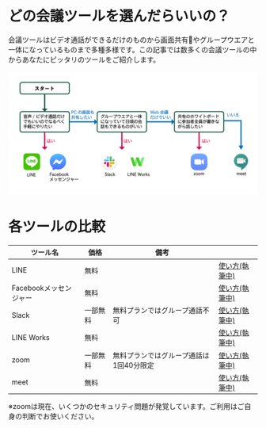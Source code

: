 # どの会議ツールを選んだらいいの？
会議ツールはビデオ通話ができるだけのものから画面共有やグループウエアと一体になっているものまで多種多様です。この記事では数多くの会議ツールの中からあなたにピッタリのツールをご紹介します。

![フローチャート](images/WhatShouldIChoose.png)


# 各ツールの比較
|ツール名|価格|備考||
|---|---|---|---
|LINE|無料||[使い方(執筆中)]()
|Facebookメッセンジャー|無料||[使い方(執筆中)]()
|Slack|一部無料|無料プランではグループ通話不可|[使い方(執筆中)]()
|LINE Works|無料||[使い方(執筆中)]()
|zoom|一部無料|無料プランではグループ通話は1回40分限定|[使い方(執筆中)]()
|meet|無料||[使い方(執筆中)]()

※zoomは現在、いくつかのセキュリティ問題が発覚しています。ご利用はご自身の判断でお使いください。